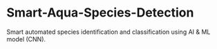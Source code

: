 # Smart-Aqua-Species-Detection
Smart automated species identification and classification using AI &amp; ML model (CNN).
